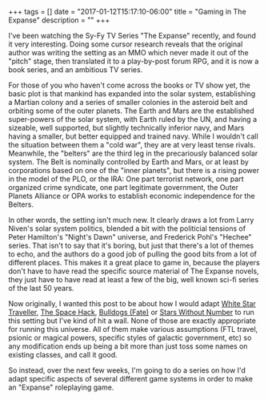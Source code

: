 +++
tags = []
date = "2017-01-12T15:17:10-06:00"
title = "Gaming in The Expanse"
description = ""
+++

I've been watching the Sy-Fy TV Series "The Expanse" recently, and found it very
interesting.  Doing some cursor research reveals that the original author was
writing the setting as an MMO which never made it out of the "pitch" stage, then
translated it to a play-by-post forum RPG, and it is now a book series, and an
ambitious TV series. 

For those of you who haven't come across the books or TV show yet, the basic plot
is that mankind has expanded into the solar system, establishing a Martian colony
and a series of smaller colonies in the asteroid belt and orbiting some of the
outer planets. The Earth and Mars are the established super-powers of the solar
system, with Earth ruled by the UN, and having a sizeable, well supported, but 
slightly technically inferior navy, and Mars having a smaller, but better equipped
and trained navy. While I wouldn't call the situation between them a "cold war", 
they are at very least tense rivals. Meanwhile, the "belters" are the third leg 
in the precariously balanced solar system. The Belt is nominally controlled by 
Earth and Mars, or at least by corporations based on one of the "inner planets",
but there is a rising power in the model of the PLO, or the IRA: One part
terrorist network, one part organized crime syndicate, one part legitimate 
government, the Outer Planets Alliance or OPA works to establish economic 
independence for the Belters. 

In other words, the setting isn't much new.  It clearly draws a lot from Larry 
Niven's solar system politics, blended a bit with the politicial tensions of
Peter Hamilton's "Night's Dawn" universe, and Frederick Pohl's "Hechee" series.
That isn't to say that it's boring, but just that there's a lot of themes to 
echo, and the authors do a good job of pulling the good bits from a lot of 
different places. This makes it a great place to game in, because the players 
don't have to have read the specific source material of The Expanse novels, 
they just have to have read at least a few of the big, well known sci-fi series
of the last 50 years. 

Now originally, I wanted this post to be about how I would adapt [White Star][1]
[Traveller][2], [The Space Hack][3], [Bulldogs (Fate)][4] or [Stars Without Number][5] to run this
setting but I've kind of hit a wall. None of those are exactly appropriate for
running this universe. All of them make various assumptions (FTL travel, 
psionic or magical powers, specific styles of galactic government, etc)
so any modification ends up being a bit more than just toss some names 
on existing classes, and call it good.  

So instead, over the next few weeks, I'm going to do a series on how I'd 
adapt specific aspects of several different game systems in order to make
an "Expanse" roleplaying game.


 

[1]: http://www.rpgnow.com/product/148169/White-Star-White-Box-Science-Fiction-Roleplaying-Swords--Wizardry?affiliate_id=6913
[2]: http://www.rpgnow.com/browse.php?keywords=traveller&affiliate_id=6913
[4]: http://www.rpgnow.com/product/93603/Bulldogs-Fate-Classic-Edition?affiliate_id=6913
[3]: http://www.rpgnow.com/product/187763/The-Space-Hack?affiliate_id=6913
[5]: http://www.rpgnow.com/product/86467/Stars-Without-Number-Free-Edition?affiliate_id=6913




